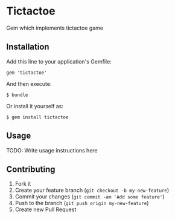 # Tictactoe

Gem which implements tictactoe game

## Installation

Add this line to your application's Gemfile:

    gem 'tictactoe'

And then execute:

    $ bundle

Or install it yourself as:

    $ gem install tictactoe

## Usage

TODO: Write usage instructions here

## Contributing

1. Fork it
2. Create your feature branch (`git checkout -b my-new-feature`)
3. Commit your changes (`git commit -am 'Add some feature'`)
4. Push to the branch (`git push origin my-new-feature`)
5. Create new Pull Request
